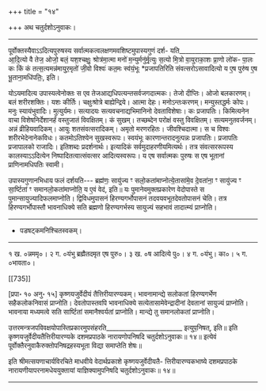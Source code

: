 +++
title = "१४"

+++
अथ चतुर्दशोऽनुवाकः।
________________________
पूर्वोक्तस्यैवाऽऽदित्यपुरुषस्य सर्वात्मकत्वलक्षणमवशिष्टमुपास्यगुणं दर्श-
यति________________________
आ॒दि॒त्यो वै तेज॒ ओजो॒ बलं॒ यश॒श्चक्षुः॒ श्रोत्र॑मा॒त्मा मनो॑
म॒न्युर्मनु॑र्मृ॒त्युः स॒त्यो मि॒त्रो वा॒युराका॒शः प्रा॒णो लो॑क-
पा॒लः कः किं कं तत्स॒त्यमन्न॑मायुर॒मृतो॑ जी॒वो विश्वः॑
कत॒मः स्व॑यं॒भूः *प्रजापतिरिति संवत्सरोऽसावादित्यो
य ए॒ष पुरु॑ष ए॒ष भू॒ताना॒मधि॑पतिः॒, इति।

योऽयमादित्य उपास्यत्वेनोक्तः स एव तेजआद्यधिपत्यन्तसर्वजगदात्मकः। तेजो दीप्तिः। ओजो बलकारणम्। बलं शरीरशक्तिः। यशः कीर्तिः। चक्षुःश्रोत्रे बाह्येन्द्रिये। आत्मा देहः। मनोऽन्तःकरणम्। मन्युस्तद्धर्मः कोपः। मनुः स्यायंभुवादिः। मुत्युर्यमः। सत्यादयः सत्यवचनाद्यभिमानिनो देवताविशेषाः। कः प्रजापतिः। किमित्यनेन वाचा विशेषनिर्देशानर्हं वस्तुजातं विवक्षितम्। कं सुखम्। तच्छब्देन परोक्षं वस्तु विवक्षितम्। सत्यमनुतवर्जनम्। अन्नं व्रीहियवादिकम्। आयुः शतसंवत्सरादिकम्। अमृतो मरणरहितः। जीवश्चिदात्मा। स च विश्वः शरीरभेदेनानेकविधः। कतमोऽतिश्येन सुखस्वरूपः। स्वयंभूः कारणान्तरादनुत्पन्नः प्रजापतिः। प्रजापतिः प्रजापालको राजादिः। इतिशब्दः प्रदर्शनार्थः। इत्यादिकं सर्वमुदाहरणीयमित्यर्थः। तत्र संवत्सररूपस्य कालस्याऽऽदित्येन निष्पादितत्वात्संवत्सर आदित्यस्वरूपः। य एष सर्वात्मकः पुरुषः स एष भूतानां प्राणिनामधिपतिः स्वामी।

उपास्यगुणानभिधाय फलं दर्शयति---
ब्रह्म॑णः॒ सायु॑ज्य ꣳ सलो॒कता॑माप्नोत्ये॒तासा॑मे॒व दे॒वता॑ना॒ ꣳ
सायु॑ज्य ꣳ सा॒र्ष्टिता॑ ꣳ समानलो॒कता॑माप्नोति॒ य ए॒वं वेद॑, इति॥
यः पुमानेवमुक्तप्रकारेण वेदोपास्ते स पुमान्सायुज्यादिफलमाप्नोति। द्विविधमुपासनं हिरण्यगर्भोपासनं तदवयवभूतदेवतोपासनं चेति। तत्र हिरण्यगर्भोपास्तौ भावनाधिक्ये सति ब्रह्मणो हिरण्यगर्भस्य सायुज्यं सहभावं तादात्म्यं प्राप्नोति।
___________________________________________________
* पडषट्कमनिश्चितस्वकम्।
____________________________________________________
१ ख. ०न्नममृ०। २ ग. ०यंभु ब्रह्मैतदमृत एष पुरु०। ३ ख. ०ष आदित्ये पु०। ४ ग. ०यंभु। का०। ५ ग. ०भावता०।

[[735]]

[प्रपा॰ १० अनु॰ १५] कृष्णयजुर्वेदीयं तैत्तिरीयारण्यकम्।
भावनामान्द्ये सलोकतां हिरण्यगर्भेण सहैकलोकनिवासं प्राप्नोति। देवतोपास्तवपि भावनाधिक्ये सत्येतासामेवेन्द्रादीनां देवतानां सायुज्यं प्राप्नोति। भावनाया मध्यमत्वे सति सार्ष्टितां समानैश्वर्यतां प्राप्नोति। मान्द्ये तु समानलोकतां प्राप्नोति।

उत्तरमन्त्रजपविवक्षयोपास्तिप्रकारमुपसंहरति________________________
इत्युप॒निषत्, इति॥
इति कृष्णयजुर्वेदीयतैत्तिरीयारण्यके दशमप्रपाठके नारायणोपनिषदि चतुर्दशोऽनुवाकः॥ १४॥
इत्येवं पूर्वोक्तैरनुवाकैरुक्तोपनिषद्रहस्यभूता विद्या समाप्तेति शेषः॥

इति श्रीमत्सयणाचार्यविरचिते माधवीये वेदार्थप्रकाशे कृष्णयजुर्वेदीयतै-
त्तिरीयारण्यकभाष्ये दशमप्रपाठके नारायणीयापरनामधेययुक्तायां
याज्ञिक्यामुपनिषदि चतुर्दशोऽनुवाकः॥ १४॥
________________________
